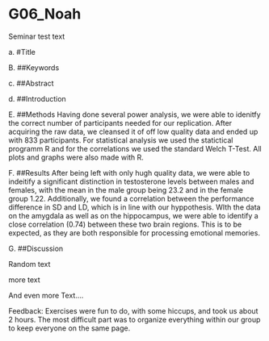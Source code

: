 # G06_Noah

Seminar test text

a. #Title

B. ##Keywords 

c. ##Abstract

d. ##Introduction

E. ##Methods
Having done several power analysis, we were able to idenitfy the correct number of participants needed for our replication. After acquiring the raw data, we cleansed it of off low quality data and ended up with 833 participants. For statistical analysis we used the statictical programm R and for the correlations we used the standard Welch T-Test. All plots and graphs were also made with R. 

F. ##Results
After being left with only hugh quality data, we were able to indeitify a significant distinction in testosterone levels between males and females, with the mean in the male group being 23.2 and in the female group 1.22. 
Additionally, we found a correlation between the performance difference in SD and LD, which is in line with our hyppothesis. 
WIth the data on the amygdala as well as on the hippocampus, we were able to identify a close correlation (0.74) between these two brain regions. This is to be expected, as they are both responsible for processing emotional memories. 

G. ##Discussion

Random text 

more text 

And even more Text.... 

Feedback: Exercises were fun to do, with some hiccups, and took us about 2 hours. The most difficult part was to organize everything within our group to keep everyone on the same page. 

